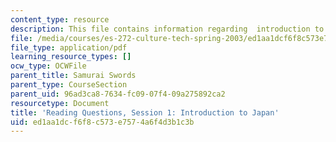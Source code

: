 ```yaml
---
content_type: resource
description: This file contains information regarding  introduction to japan.
file: /media/courses/es-272-culture-tech-spring-2003/ed1aa1dcf6f8c573e7574a6f4d3b1c3b_MITES_272S03_q01.pdf
file_type: application/pdf
learning_resource_types: []
ocw_type: OCWFile
parent_title: Samurai Swords
parent_type: CourseSection
parent_uid: 96ad3ca8-7634-fc09-07f4-09a275892ca2
resourcetype: Document
title: 'Reading Questions, Session 1: Introduction to Japan'
uid: ed1aa1dc-f6f8-c573-e757-4a6f4d3b1c3b
---
```

